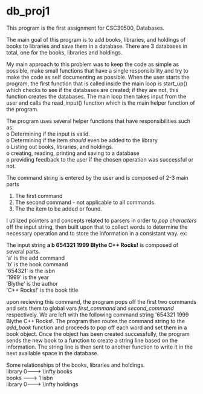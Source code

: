 # db_proj1

This program is the first assignment for CSC30500, Databases. 

The main goal of this program is to add books, libraries, and holdings of books to libraries and save them in a database. 
There are 3 databases in total, one for the books, libraries and holdings. 

My main approach to this problem was to keep the code as simple as possible, make small functions that have a single responsibility and try to make the code as self documenting as possible. When the user starts the program, the first function that is called inside the main loop is start_up() which checks to see if the databases are created; if they are not, this function creates the databases. The main loop then takes input from the user and calls the read_input() function which is the main helper function of the program. 

The program uses several helper functions that have responsibilities such as: <br/>
o Determining if the input is valid.  <br/>
o Determining if the item _should_ even be added to the library  <br/>
o Listing out books, libraries, and holdings.  <br/>
o creating, reading, printing and saving to a database <br/>
o providing feedback to the user if the chosen operation was successful or not.  <br/>

The command string is entered by the user and is composed of 2-3 main parts
1) The first command
2) The second command -  not applicable to all commands. 
3) The the item to be added or found. 

I utilized pointers and concepts related to parsers in order to _pop characters_ off the input string, then built upon that to collect words to determine the necessary operation and to store the information in a consistant way. ex: <br/>

The input string **a b 654321 1999 Blythe C++ Rocks!** is composed of several parts.  <br/>
'a' is the add command <br/>
'b' is the book command <br/>
'654321' is the isbn <br/>
'1999' is the year <br/>
'Blythe' is the author <br/>
'C++ Rocks!' is the book title <br/>

upon recieving this command, the program pops off the first two commands and sets them to global vars _first_command_ and _second_command_ respectively. We are left with the following command string '654321 1999 Blythe C++ Rocks!. The program then routes the command string to the _add_book_ function and proceeds to pop off each word and set them in a book object. Once the object has been created successfully, the program sends the new book to a function to create a string line based on the information. The string line is then sent to another function to write it in the next available space in the database. 

Some relationships of the books, libraries and holdings.  <br/>
library 0---> \infty books <br/>
books ---> 1 isbn <br/>
library 0---> \infty holdings <br/>
